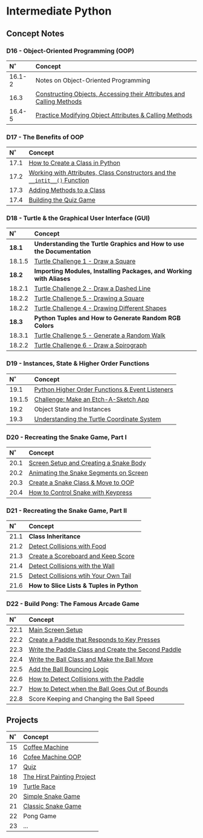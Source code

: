 # Intermediate Python

## Concept Notes

### D16 - Object-Oriented Programming (OOP)

| N˚ | Concept |
| :- | :------ |
| 16.1-2 | Notes on Object-Oriented Programming |
| 16.3 | [Constructing Objects, Accessing their Attributes and Calling Methods](./D16-Python_OOP/16.3-Objects_Attributes_Methods_with_Turtle/main.py) |
| 16.4-5 | [Practice Modifying Object Attributes & Calling Methods](./D16-Python_OOP/16.4-Installing_a_Package_and_Practicing_OOP/main.py) |

### D17 - The Benefits of OOP

| N˚ | Concept |
| :- | :------ |
| 17.1 | [How to Create a Class in Python](./D17-Benefits_of_OOP/17.1-Creating_a_Class/task1.py) |
| 17.2 | [Working with Attributes, Class Constructors and the `__intit__()` Function](./D17-Benefits_of_OOP/17.2-Attributes_Constructors_and_init_Func/task2.py) |
| 17.3 | [Adding Methods to a Class](./D17-Benefits_of_OOP/17.3-Adding_Methods_to_Class/task3.py) |
| 17.4 | [Building the Quiz Game](./D17-Benefits_of_OOP/17.4-Building_the_Quiz/) |

### D18 - Turtle & the Graphical User Interface (GUI)

| N˚ | Concept |
| :- | :------ |
| **18.1** | **Understanding the Turtle Graphics and How to use the Documentation** |
| 18.1.5 | [Turtle Challenge 1 - Draw a Square](./D18-Turtle_and_GUI/18.1-Turtle_Docs/18.1.5-Turtle_Draw_a_Square/challenge1.py) |
| **18.2** | **Importing Modules, Installing Packages, and Working with Aliases** |
| 18.2.1 | [Turtle Challenge 2 - Draw a Dashed Line](./D18-Turtle_and_GUI/18.2-Modules_Packages_Aliases/18.2.1-Turtle_Dashed_Line/challenge2.py) |
| 18.2.2 | [Turtle Challenge 5 - Drawing a Square](./D18-Turtle_and_GUI/18.2-Modules_Packages_Aliases/18.2.2-Turtle_Multiple_Shapes/practice3.py) |
| 18.2.2 | [Turtle Challenge 4 - Drawing Different Shapes](./D18-Turtle_and_GUI/18.2-Modules_Packages_Aliases/18.2.2-Turtle_Multiple_Shapes/challenge3.py) |
| **18.3** | **Python Tuples and How to Generate Random RGB Colors** |
| 18.3.1 | [Turtle Challenge 5 - Generate a Random Walk](./D18-Turtle_and_GUI/18.3-Python_Tuples_and_Color_Generation/18.3.1-Turtle_Random_RGB_Color_Generation/challenge5.py) |
| 18.2.2 | [Turtle Challenge 6 - Draw a Spirograph](./D18-Turtle_and_GUI/18.3-Python_Tuples_and_Color_Generation/18.3.2-Turtle_Draw_Spirograph/challenge6.py) |

### D19 - Instances, State & Higher Order Functions

| N˚ | Concept |
| :- | :------ |
| 19.1 | [Python Higher Order Functions & Event Listeners](./D19-Instances_State_HO_Functions/19.1-Higher_Order_Func_Event_Listeners/task1.py) |
| 19.1.5 | [Challenge: Make an Etch-A-Sketch App](./D19-Instances_State_HO_Functions/19.1-Higher_Order_Func_Event_Listeners/19.1.5-Etch-A-Sketch_App/) |
| 19.2 | Object State and Instances |
| 19.3 | [Understanding the Turtle Coordinate System](./D19-Instances_State_HO_Functions/19.3-Turtle_Coordinate_System/main.py) |

### D20 - Recreating the Snake Game, Part I

| N˚ | Concept |
| :- | :------ |
| 20.1 | [Screen Setup and Creating a Snake Body](./D20-Snake_Game/20.1-Screen_Setup_and_Snake_Creation/main.py) |
| 20.2 | [Animating the Snake Segments on Screen](./D20-Snake_Game/20.2-Animating_Snake_Segments/main.py) |
| 20.3 | [Create a Snake Class & Move to OOP](./D20-Snake_Game/20.3-Snake_Class_and_Movement/main.py) |
| 20.4 | [How to Control Snake with Keypress](./D20-Snake_Game/20.4-Control_the_Snake/main.py) |


### D21 - Recreating the Snake Game, Part II

| N˚ | Concept |
| :- | :------ |
| 21.1 | **Class Inheritance** |
| 21.2 | [Detect Collisions with Food](./D21-Snake_Game_Pt2/21.2-Detect_Collision_with_Food/main.py) |
| 21.3 | [Create a Scoreboard and Keep Score](./D21-Snake_Game_Pt2/21.3-Scoreboard/main.py) |
| 21.4 | [Detect Collisions with the Wall](./D21-Snake_Game_Pt2/21.4-Detect_Collision_with_Wall/main.py) |
| 21.5 | [Detect Collisions wtih Your Own Tail](./D21-Snake_Game_Pt2/21.5-Detect_Collision_with_Tail/main.py) |
| 21.6 | **How to Slice Lists & Tuples in Python** |

### D22 - Build Pong: The Famous Arcade Game

| N˚ | Concept |
| :- | :------ |
| 22.1 | [Main Screen Setup](./D22-Pong_Game/22.1-Main_Screen_Setup/main.py) |
| 22.2 | [Create a Paddle that Responds to Key Presses](./D22-Pong_Game/22.2-Paddle_Keypress_Implementation/main.py) |
| 22.3 | [Write the Paddle Class and Create the Second Paddle](./D22-Pong_Game/22.3-Paddle_Class/main.py) |
| 22.4 | [Write the Ball Class and Make the Ball Move](./D22-Pong_Game/22.4-Ball_Class/main.py) |
| 22.5 | [Add the Ball Bouncing Logic](./D22-Pong_Game/22.5-Ball_Bounce_Logic/main.py) |
| 22.6 | [How to Detect Collisions with the Paddle](./D22-Pong_Game/22.6-Detect_Collisions_with_Paddle/main.py) |
| 22.7 | [How to Detect when the Ball Goes Out of Bounds](./D22-Pong_Game/22.7-Out_of_Bounds_Detection/main.py) |
| 22.8 | Score Keeping and Changing the Ball Speed |


## Projects

| N˚ | Concept |
| :- | :------ |
| 15 | [Coffee Machine](https://github.com/coderbri/15_coffee_machine.git) |
| 16 | [Cofee Machine OOP](https://github.com/coderbri/16_coffee_machine_oop.git) |
| 17 | [Quiz](https://github.com/coderbri/17_quiz_game.git) |
| 18 | [The Hirst Painting Project](https://github.com/coderbri/18_hirst_painting_project.git) |
| 19 | [Turtle Race](https://github.com/coderbri/19_turtle_race.git) |
| 20 | [Simple Snake Game](https://github.com/coderbri/20_Simple_Snake_Game.git) |
| 21 | [Classic Snake Game](https://github.com/coderbri/21_Snake_Game.git) |
| 22 | Pong Game |
| 23 | ... |


<!-- 
| D1 | D2 | D3 | D4 | D5 | D6 | D7 | D8 | D9 | D10 | D11 | D12 | D14 |
| :-: | :-: | :-: | :-: | :-: | :-: | :-: | :-: | :-: | :-: | :-: | :-: | :-: | -->
